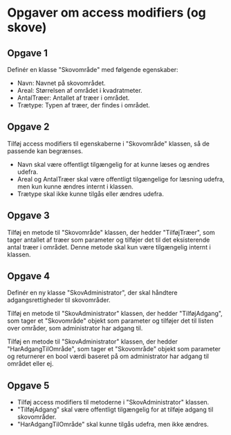# Opgaver om access modifiers (og skove)

## Opgave 1

Definér en klasse "Skovområde" med følgende egenskaber:

- Navn: Navnet på skovområdet.
- Areal: Størrelsen af området i kvadratmeter.
- AntalTræer: Antallet af træer i området.
- Trætype: Typen af træer, der findes i området.

## Opgave 2

Tilføj access modifiers til egenskaberne i "Skovområde" klassen, så de passende kan begrænses.

- Navn skal være offentligt tilgængelig for at kunne læses og ændres udefra.
- Areal og AntalTræer skal være offentligt tilgængelige for læsning udefra, men kun kunne ændres internt i klassen.
- Trætype skal ikke kunne tilgås eller ændres udefra.

## Opgave 3

Tilføj en metode til "Skovområde" klassen, der hedder "TilføjTræer", som tager antallet af træer som parameter og tilføjer det til det eksisterende antal træer i området. Denne metode skal kun være tilgængelig internt i klassen.

## Opgave 4

Definér en ny klasse "SkovAdministrator", der skal håndtere adgangsrettigheder til skovområder.

Tilføj en metode til "SkovAdministrator" klassen, der hedder "TilføjAdgang", som tager et "Skovområde" objekt som parameter og tilføjer det til listen over områder, som administrator har adgang til.

Tilføj en metode til "SkovAdministrator" klassen, der hedder "HarAdgangTilOmråde", som tager et "Skovområde" objekt som parameter og returnerer en bool værdi baseret på om administrator har adgang til området eller ej.

## Opgave 5

- Tilføj access modifiers til metoderne i "SkovAdministrator" klassen.
- "TilføjAdgang" skal være offentligt tilgængelig for at tilføje adgang til skovområder.
- "HarAdgangTilOmråde" skal kunne tilgås udefra, men ikke ændres.
